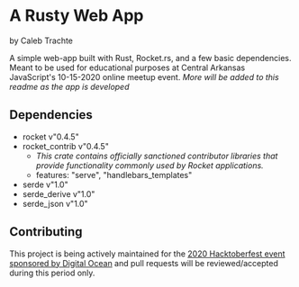# A Rusty Web App 
by Caleb Trachte

A simple web-app built with Rust, Rocket.rs, and a few basic dependencies. Meant to be used for educational purposes at Central Arkansas JavaScript's 10-15-2020 online meetup event.
*More will be added to this readme as the app is developed*

## Dependencies
- rocket v"0.4.5"
- rocket_contrib v"0.4.5"
    - *This crate contains officially sanctioned contributor libraries that provide functionality commonly used by Rocket applications.*
    - features: "serve", "handlebars_templates"
- serde v"1.0"
- serde_derive v"1.0"
- serde_json v"1.0"

## Contributing
This project is being actively maintained for the [2020 Hacktoberfest event sponsored by Digital Ocean](https://hacktoberfest.digitalocean.com/) and pull requests will be reviewed/accepted during this period only.